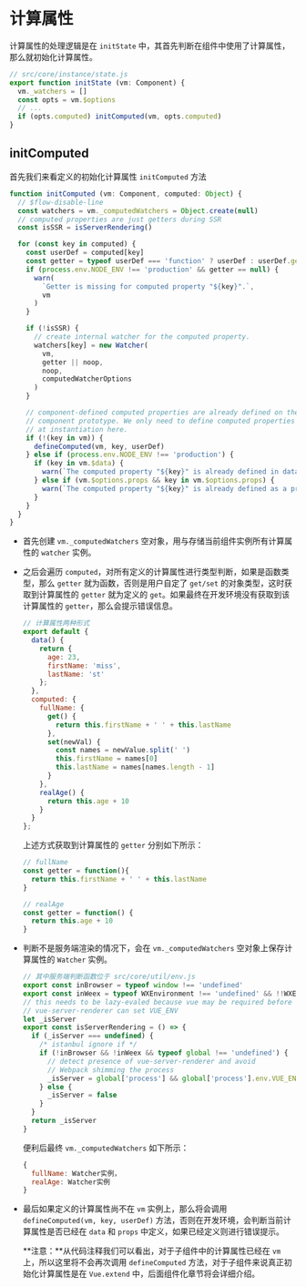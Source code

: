 # 计算属性

计算属性的处理逻辑是在 `initState` 中，其首先判断在组件中使用了计算属性，那么就初始化计算属性。

```js
// src/core/instance/state.js
export function initState (vm: Component) {
  vm._watchers = []
  const opts = vm.$options
  // ...
  if (opts.computed) initComputed(vm, opts.computed)
}
```

## initComputed

首先我们来看定义的初始化计算属性 `initComputed` 方法

```js
function initComputed (vm: Component, computed: Object) {
  // $flow-disable-line
  const watchers = vm._computedWatchers = Object.create(null)
  // computed properties are just getters during SSR
  const isSSR = isServerRendering()

  for (const key in computed) {
    const userDef = computed[key]
    const getter = typeof userDef === 'function' ? userDef : userDef.get
    if (process.env.NODE_ENV !== 'production' && getter == null) {
      warn(
        `Getter is missing for computed property "${key}".`,
        vm
      )
    }

    if (!isSSR) {
      // create internal watcher for the computed property.
      watchers[key] = new Watcher(
        vm,
        getter || noop,
        noop,
        computedWatcherOptions
      )
    }

    // component-defined computed properties are already defined on the
    // component prototype. We only need to define computed properties defined
    // at instantiation here.
    if (!(key in vm)) {
      defineComputed(vm, key, userDef)
    } else if (process.env.NODE_ENV !== 'production') {
      if (key in vm.$data) {
        warn(`The computed property "${key}" is already defined in data.`, vm)
      } else if (vm.$options.props && key in vm.$options.props) {
        warn(`The computed property "${key}" is already defined as a prop.`, vm)
      }
    }
  }
}
```

- 首先创建 `vm._computedWatchers` 空对象，用与存储当前组件实例所有计算属性的 `watcher` 实例。

- 之后会遍历 `computed`，对所有定义的计算属性进行类型判断，如果是函数类型，那么 `getter` 就为函数，否则是用户自定了 `get/set` 的对象类型，这时获取到计算属性的 `getter` 就为定义的 `get`。如果最终在开发环境没有获取到该计算属性的 `getter`，那么会提示错误信息。

  ```js
  // 计算属性两种形式
  export default {
    data() {
      return {
        age: 23,
        firstName: 'miss',
        lastName: 'st'
      };
    },
    computed: {
      fullName: {
        get() {
          return this.firstName + ' ' + this.lastName
        },
        set(newVal) {
          const names = newValue.split(' ')
          this.firstName = names[0]
          this.lastName = names[names.length - 1]
        }
      },
      realAge() {
        return this.age + 10
      }
    }
  };
  ```

  上述方式获取到计算属性的 `getter` 分别如下所示：

  ```js
  // fullName
  const getter = function(){
  	return this.firstName + ' ' + this.lastName
  }
  
  // realAge
  const getter = function() {
  	return this.age + 10
  }
  ```

- 判断不是服务端渲染的情况下，会在 `vm._computedWatchers` 空对象上保存计算属性的 `Watcher` 实例。

  ```js
  // 其中服务端判断函数位于 src/core/util/env.js
  export const inBrowser = typeof window !== 'undefined'
  export const inWeex = typeof WXEnvironment !== 'undefined' && !!WXEnvironment.platform
  // this needs to be lazy-evaled because vue may be required before
  // vue-server-renderer can set VUE_ENV
  let _isServer
  export const isServerRendering = () => {
    if (_isServer === undefined) {
      /* istanbul ignore if */
      if (!inBrowser && !inWeex && typeof global !== 'undefined') {
        // detect presence of vue-server-renderer and avoid
        // Webpack shimming the process
        _isServer = global['process'] && global['process'].env.VUE_ENV === 'server'
      } else {
        _isServer = false
      }
    }
    return _isServer
  }
  ```

  便利后最终 `vm._computedWatchers` 如下所示：

  ```js
  {
  	fullName: Watcher实例，
  	realAge: Watcher实例
  }
  ```

- 最后如果定义的计算属性尚不在 `vm` 实例上，那么将会调用 `defineComputed(vm, key, userDef)` 方法，否则在开发环境，会判断当前计算属性是否已经在 `data` 和 `props` 中定义，如果已经定义则进行错误提示。

  **注意：**从代码注释我们可以看出，对于子组件中的计算属性已经在 `vm` 上，所以这里将不会再次调用 `defineComputed` 方法，对于子组件来说真正初始化计算属性是在 `Vue.extend` 中，后面组件化章节将会详细介绍。

